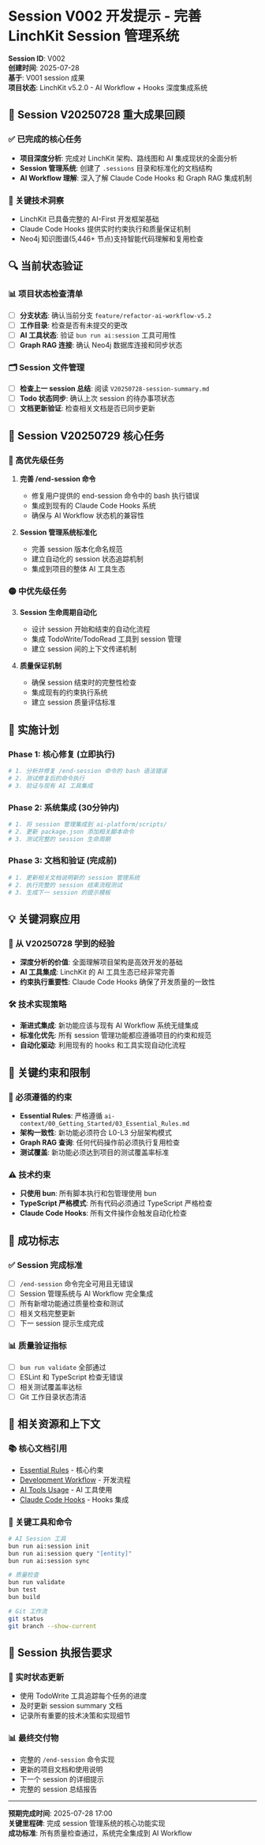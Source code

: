 # Session V002 开发提示 - 完善 LinchKit Session 管理系统

**Session ID**: V002  
**创建时间**: 2025-07-28  
**基于**: V001 session 成果  
**项目状态**: LinchKit v5.2.0 - AI Workflow + Hooks 深度集成系统

## 🎯 Session V20250728 重大成果回顾

### ✅ 已完成的核心任务
- **项目深度分析**: 完成对 LinchKit 架构、路线图和 AI 集成现状的全面分析
- **Session 管理系统**: 创建了 `.sessions` 目录和标准化的文档结构
- **AI Workflow 理解**: 深入了解 Claude Code Hooks 和 Graph RAG 集成机制

### 🧠 关键技术洞察
- LinchKit 已具备完整的 AI-First 开发框架基础
- Claude Code Hooks 提供实时约束执行和质量保证机制
- Neo4j 知识图谱(5,446+ 节点)支持智能代码理解和复用检查

## 🔍 当前状态验证

### 📊 项目状态检查清单
- [ ] **分支状态**: 确认当前分支 `feature/refactor-ai-workflow-v5.2`
- [ ] **工作目录**: 检查是否有未提交的更改
- [ ] **AI 工具状态**: 验证 `bun run ai:session` 工具可用性
- [ ] **Graph RAG 连接**: 确认 Neo4j 数据库连接和同步状态

### 🗂️ Session 文件管理
- [ ] **检查上一 session 总结**: 阅读 `V20250728-session-summary.md`
- [ ] **Todo 状态同步**: 确认上次 session 的待办事项状态
- [ ] **文档更新验证**: 检查相关文档是否已同步更新

## 🎯 Session V20250729 核心任务

### 🔴 高优先级任务
1. **完善 /end-session 命令**
   - 修复用户提供的 end-session 命令中的 bash 执行错误
   - 集成到现有的 Claude Code Hooks 系统
   - 确保与 AI Workflow 状态机的兼容性

2. **Session 管理系统标准化**
   - 完善 session 版本化命名规范
   - 建立自动化的 session 状态追踪机制
   - 集成到项目的整体 AI 工具生态

### 🟡 中优先级任务
3. **Session 生命周期自动化**
   - 设计 session 开始和结束的自动化流程
   - 集成 TodoWrite/TodoRead 工具到 session 管理
   - 建立 session 间的上下文传递机制

4. **质量保证机制**
   - 确保 session 结束时的完整性检查
   - 集成现有的约束执行系统
   - 建立 session 质量评估标准

## 🔧 实施计划

### Phase 1: 核心修复 (立即执行)
```bash
# 1. 分析并修复 /end-session 命令的 bash 语法错误
# 2. 测试修复后的命令执行
# 3. 验证与现有 AI 工具集成
```

### Phase 2: 系统集成 (30分钟内)
```bash
# 1. 将 session 管理集成到 ai-platform/scripts/
# 2. 更新 package.json 添加相关脚本命令
# 3. 测试完整的 session 生命周期
```

### Phase 3: 文档和验证 (完成前)
```bash
# 1. 更新相关文档说明新的 session 管理系统
# 2. 执行完整的 session 结束流程测试
# 3. 生成下一 session 的提示模板
```

## 💡 关键洞察应用

### 🎯 从 V20250728 学到的经验
- **深度分析的价值**: 全面理解项目架构是高效开发的基础
- **AI 工具集成**: LinchKit 的 AI 工具生态已经非常完善
- **约束执行重要性**: Claude Code Hooks 确保了开发质量的一致性

### 🛠️ 技术实现策略
- **渐进式集成**: 新功能应该与现有 AI Workflow 系统无缝集成
- **标准化优先**: 所有 session 管理功能都应遵循项目的约束和规范
- **自动化驱动**: 利用现有的 hooks 和工具实现自动化流程

## 🚨 关键约束和限制

### 🔴 必须遵循的约束
- **Essential Rules**: 严格遵循 `ai-context/00_Getting_Started/03_Essential_Rules.md`
- **架构一致性**: 新功能必须符合 L0-L3 分层架构模式
- **Graph RAG 查询**: 任何代码操作前必须执行复用检查
- **测试覆盖**: 新功能必须达到项目的测试覆盖率标准

### ⚠️ 技术约束
- **只使用 bun**: 所有脚本执行和包管理使用 bun
- **TypeScript 严格模式**: 所有代码必须通过 TypeScript 严格检查
- **Claude Code Hooks**: 所有文件操作会触发自动化检查

## 🎯 成功标志

### ✅ Session 完成标准
- [ ] `/end-session` 命令完全可用且无错误
- [ ] Session 管理系统与 AI Workflow 完全集成
- [ ] 所有新增功能通过质量检查和测试
- [ ] 相关文档完整更新
- [ ] 下一 session 提示生成完成

### 📊 质量验证指标
- [ ] `bun run validate` 全部通过
- [ ] ESLint 和 TypeScript 检查无错误
- [ ] 相关测试覆盖率达标
- [ ] Git 工作目录状态清洁

## 🔗 相关资源和上下文

### 📚 核心文档引用
- [Essential Rules](ai-context/00_Getting_Started/03_Essential_Rules.md) - 核心约束
- [Development Workflow](ai-context/02_Guides/01_Development_Workflow.md) - 开发流程
- [AI Tools Usage](ai-context/02_Guides/02_AI_Tools_Usage.md) - AI 工具使用
- [Claude Code Hooks](tools/ai-platform/hooks/) - Hooks 集成

### 🔧 关键工具和命令
```bash
# AI Session 工具
bun run ai:session init
bun run ai:session query "[entity]"
bun run ai:session sync

# 质量检查
bun run validate
bun test
bun build

# Git 工作流
git status
git branch --show-current
```

## 📝 Session 执报告要求

### 🔄 实时状态更新
- 使用 TodoWrite 工具追踪每个任务的进度
- 及时更新 session summary 文档
- 记录所有重要的技术决策和实现细节

### 📊 最终交付物
- 完整的 `/end-session` 命令实现
- 更新的项目文档和使用说明
- 下一个 session 的详细提示
- 完整的 session 总结报告

---

**预期完成时间**: 2025-07-28 17:00  
**关键里程碑**: 完成 session 管理系统的核心功能实现  
**成功标准**: 所有质量检查通过，系统完全集成到 AI Workflow